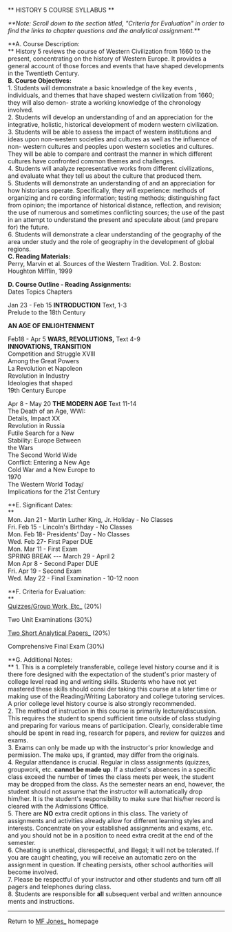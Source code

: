 ** HISTORY 5 COURSE SYLLABUS **  
  
_**Note: Scroll down to the section titled, "Criteria for Evaluation" in order
to find the links to chapter questions and the analytical assignment._**  
  
**A. Course Description:  
** History 5 reviews the course of Western Civilization from 1660 to the
present, concentrating on the history of Western Europe. It provides a general
account of those forces and events that have shaped developments in the
Twentieth Century.  
**B. Course Objectives:**  
1\. Students will demonstrate a basic knowledge of the key events ,
individuals, and themes that have shaped western civilization from 1660; they
will also demon- strate a working knowledge of the chronology involved.  
2\. Students will develop an understanding of and an appreciation for the
integrative, holistic, historical development of modern western civilization.  
3\. Students will be able to assess the impact of western institutions and
ideas upon non-western societies and cultures as well as the influence of non-
western cultures and peoples upon western societies and cultures. They will be
able to compare and contrast the manner in which different cultures have
confronted common themes and challenges.  
4\. Students will analyze representative works from different civilizations,
and evaluate what they tell us about the culture that produced them.  
5\. Students will demonstrate an understanding of and an appreciation for how
historians operate. Specifically, they will experience: methods of organizing
and re cording information; testing methods; distinguishing fact from opinion;
the importance of historical distance, reflection, and revision; the use of
numerous and sometimes conflicting sources; the use of the past in an attempt
to understand the present and speculate about (and prepare for) the future.  
6\. Students will demonstrate a clear understanding of the geography of the
area under study and the role of geography in the development of global
regions.  
**C. Reading Materials:**  
Perry, Marvin et al. Sources of the Western Tradition. Vol. 2. Boston:
Houghton Mifflin, 1999  
  
**D. Course Outline - Reading Assignments:**  
Dates Topics Chapters  
  
Jan 23 - Feb 15 **INTRODUCTION** Text, 1-3  
Prelude to the 18th Century  
  
**AN AGE OF ENLIGHTENMENT**  
  
  
Feb18 - Apr 5 **WARS, REVOLUTIONS,** Text 4-9  
**INNOVATIONS, TRANSITION**  
Competition and Struggle XVIII  
Among the Great Powers  
La Revolution et Napoleon  
Revolution in Industry  
Ideologies that shaped  
19th Century Europe  
  
Apr 8 - May 20 **THE MODERN AGE** Text 11-14  
The Death of an Age, WWI:  
Details, Impact XX  
Revolution in Russia  
Futile Search for a New  
Stability: Europe Between  
the Wars  
The Second World Wide  
Conflict: Entering a New Age  
Cold War and a New Europe to  
1970  
The Western World Today/  
Implications for the 21st Century  
  
**E. Significant Dates:  
**  
Mon. Jan 21 - Martin Luther King, Jr. Holiday - No Classes  
Fri. Feb 15 - Lincoln's Birthday - No Classes  
Mon. Feb 18- Presidents' Day - No Classes  
Wed. Feb 27- First Paper DUE  
Mon. Mar 11 - First Exam  
SPRING BREAK --- March 29 - April 2  
Mon Apr 8 - Second Paper DUE  
Fri. Apr 19 - Second Exam  
Wed. May 22 - Final Examination - 10-12 noon  
  
  
  
**F. Criteria for Evaluation:  
**  
[Quizzes/Group Work, Etc_](perry.html) (20%)  
  
Two Unit Examinations (30%)  
  
[Two Short Analytical Papers_](case.html) (20%)  
  
Comprehensive Final Exam (30%)  
  
**G. Additional Notes:  
** 1\. This is a completely transferable, college level history course and it
is there fore designed with the expectation of the student's prior mastery of
college level read ing and writing skills. Students who have not yet mastered
these skills should consi der taking this course at a later time or making use
of the Reading/Writing Laboratory and college tutoring services. A prior
college level history course is also strongly recommended.  
2\. The method of instruction in this course is primarily lecture/discussion.
This requires the student to spend sufficient time outside of class studying
and preparing for various means of participation. Clearly, considerable time
should be spent in read ing, research for papers, and review for quizzes and
exams.  
3\. Exams can only be made up with the instructor's prior knowledge and
permission. The make ups, if granted, may differ from the originals.  
4\. Regular attendance is crucial. Regular in class assignments (quizzes,
groupwork, etc. **cannot be made up**. If a student's absences in a specific
class exceed the number of times the class meets per week, the student may be
dropped from the class. As the semester nears an end, however, the student
should not assume that the instructor will automatically drop him/her. It is
the student's responsibility to make sure that his/her record is cleared with
the Admissions Office.  
5\. There are **NO** extra credit options in this class. The variety of
assignments and activities already allow for different learning styles and
interests. Concentrate on your established assignments and exams, etc. and you
should not be in a position to need extra credit at the end of the semester.  
6\. Cheating is unethical, disrespectful, and illegal; it will not be
tolerated. If you are caught cheating, you will receive an automatic zero on
the assignment in question. If cheating persists, other school authorities
will become involved.  
7\. Please be respectful of your instructor and other students and turn off
all pagers and telephones during class.  
8\. Students are responsible for **all** subsequent verbal and written
announce ments and instructions.

* * *

Return to [MF Jones_](http://crc.losrios.edu/~jonesmf) homepage

